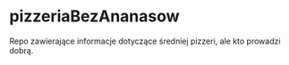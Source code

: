 # pizzeriaBezAnanasow
Repo zawierające informacje dotyczące średniej pizzeri, ale kto prowadzi dobrą.
